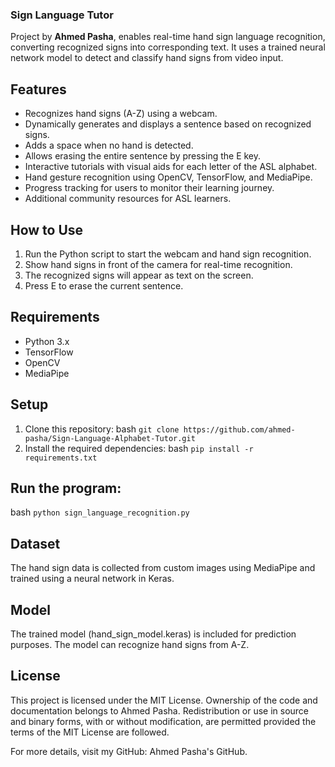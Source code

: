 ### Sign Language Tutor
Project by **Ahmed Pasha**, enables real-time hand sign language recognition, converting recognized signs into corresponding text. It uses a trained neural network model to detect and classify hand signs from video input.

## Features
- Recognizes hand signs (A-Z) using a webcam.
- Dynamically generates and displays a sentence based on recognized signs.
- Adds a space when no hand is detected.
- Allows erasing the entire sentence by pressing the E key.
- Interactive tutorials with visual aids for each letter of the ASL alphabet.
- Hand gesture recognition using OpenCV, TensorFlow, and MediaPipe.
- Progress tracking for users to monitor their learning journey.
- Additional community resources for ASL learners.
## How to Use
1. Run the Python script to start the webcam and hand sign recognition.
2. Show hand signs in front of the camera for real-time recognition.
3. The recognized signs will appear as text on the screen.
4. Press E to erase the current sentence.
## Requirements
- Python 3.x
- TensorFlow
- OpenCV
- MediaPipe

## Setup
1. Clone this repository:
bash
```git clone https://github.com/ahmed-pasha/Sign-Language-Alphabet-Tutor.git ```
2. Install the required dependencies:
bash
```pip install -r requirements.txt```
## Run the program:
bash
```python sign_language_recognition.py```

## Dataset
The hand sign data is collected from custom images using MediaPipe and trained using a neural network in Keras.
## Model
The trained model (hand_sign_model.keras) is included for prediction purposes. The model can recognize hand signs from A-Z.
## License
This project is licensed under the MIT License. Ownership of the code and documentation belongs to Ahmed Pasha. Redistribution or use in source and binary forms, with or without modification, are permitted provided the terms of the MIT License are followed.

For more details, visit my GitHub: Ahmed Pasha's GitHub.
